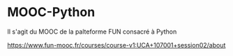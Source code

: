 # MOOC-Python

Il s'agit du MOOC de la palteforme FUN consacré à Python

https://www.fun-mooc.fr/courses/course-v1:UCA+107001+session02/about
